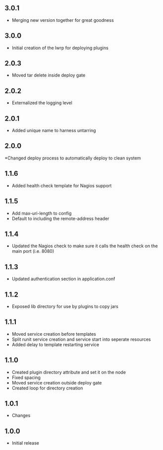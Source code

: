 ## 3.0.1
* Merging new version together for great goodness

## 3.0.0
* Initial creation of the lwrp for deploying plugins 

## 2.0.3
* Moved tar delete inside deploy gate

## 2.0.2
* Externalized the logging level

## 2.0.1 
* Added unique name to harness untarring

## 2.0.0
*Changed deploy process to automatically deploy to clean system

## 1.1.6
* Added health check template for Nagios support

## 1.1.5
* Add max-uri-length to config
* Default to including the remote-address header

## 1.1.4
* Updated the Nagios check to make sure it calls the health check on the main port (i.e. 8080)

## 1.1.3
* Updated authentication section in application.conf

## 1.1.2
* Exposed lib directory for use by plugins to copy jars


## 1.1.1
* Moved service creation before templates
* Split runit service creation and service start into seperate resources
* Added delay to template restarting service

## 1.1.0
* Created plugin directory attribute and set it on the node
* Fixed spacing
* Moved service creation outside deploy gate
* Created loop for directory creation

## 1.0.1
* Changes

## 1.0.0
* Initial release
